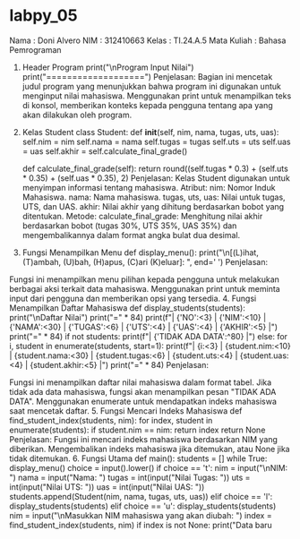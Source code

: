 # labpy_05
Nama : Doni Alvero
NIM : 312410663
Kelas : TI.24.A.5
Mata Kuliah : Bahasa Pemrograman

1. Header Program
print("\nProgram Input Nilai")
print("===================")
Penjelasan:
Bagian ini mencetak judul program yang menunjukkan bahwa program ini digunakan untuk menginput nilai mahasiswa.
Menggunakan print untuk menampilkan teks di konsol, memberikan konteks kepada pengguna tentang apa yang akan dilakukan oleh program.
2. Kelas Student
class Student:
    def __init__(self, nim, nama, tugas, uts, uas):
        self.nim = nim
        self.nama = nama
        self.tugas = tugas
        self.uts = uts
        self.uas = uas
        self.akhir = self.calculate_final_grade()

    def calculate_final_grade(self):
        return round((self.tugas * 0.3) + (self.uts * 0.35) + (self.uas * 0.35), 2)
Penjelasan:
Kelas Student digunakan untuk menyimpan informasi tentang mahasiswa.
Atribut:
nim: Nomor Induk Mahasiswa.
nama: Nama mahasiswa.
tugas, uts, uas: Nilai untuk tugas, UTS, dan UAS.
akhir: Nilai akhir yang dihitung berdasarkan bobot yang ditentukan.
Metode:
calculate_final_grade: Menghitung nilai akhir berdasarkan bobot (tugas 30%, UTS 35%, UAS 35%) dan mengembalikannya dalam format angka bulat dua desimal.
3. Fungsi Menampilkan Menu
def display_menu():
    print("\n[(L)ihat, (T)ambah, (U)bah, (H)apus, (C)ari (K)eluar]: ", end=' ')
Penjelasan:

Fungsi ini menampilkan menu pilihan kepada pengguna untuk melakukan berbagai aksi terkait data mahasiswa.
Menggunakan print untuk meminta input dari pengguna dan memberikan opsi yang tersedia.
4. Fungsi Menampilkan Daftar Mahasiswa
def display_students(students):
    print("\nDaftar Nilai")
    print("=" * 84)
    print(f"| {'NO':<3} | {'NIM':<10} | {'NAMA':<30} | {'TUGAS':<6} | {'UTS':<4} | {'UAS':<4} | {'AKHIR':<5} |")
    print("=" * 84)
    if not students:
        print(f"| {'TIDAK ADA DATA':^80} |")
    else:
        for i, student in enumerate(students, start=1):
            print(f"| {i:<3} | {student.nim:<10} | {student.nama:<30} | {student.tugas:<6} | {student.uts:<4} | {student.uas:<4} | {student.akhir:<5} |")
    print("=" * 84)
Penjelasan:

Fungsi ini menampilkan daftar nilai mahasiswa dalam format tabel.
Jika tidak ada data mahasiswa, fungsi akan menampilkan pesan "TIDAK ADA DATA".
Menggunakan enumerate untuk mendapatkan indeks mahasiswa saat mencetak daftar.
5. Fungsi Mencari Indeks Mahasiswa
def find_student_index(students, nim):
    for index, student in enumerate(students):
        if student.nim == nim:
            return index
    return None
Penjelasan:
Fungsi ini mencari indeks mahasiswa berdasarkan NIM yang diberikan.
Mengembalikan indeks mahasiswa jika ditemukan, atau None jika tidak ditemukan.
6. Fungsi Utama
def main():
    students = []
    while True:
        display_menu()
        choice = input().lower()
        if choice == 't':
            nim = input("\nNIM: ")
            nama = input("Nama: ")
            tugas = int(input("Nilai Tugas: "))
            uts = int(input("Nilai UTS: "))
            uas = int(input("Nilai UAS: "))
            students.append(Student(nim, nama, tugas, uts, uas))
        elif choice == 'l':
            display_students(students)
        elif choice == 'u':
            display_students(students)
            nim = input("\nMasukkan NIM mahasiswa yang akan diubah: ")
            index = find_student_index(students, nim)
            if index is not None:
                print("Data baru
